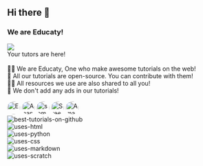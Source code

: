 ## Hi there 👋
### We are Educaty!
![](https://komarev.com/ghpvc/?username=Educaty&color=orange)
<br>
Your tutors are here!<br><Br>
🙋‍♀️ We are Educaty, One who make awesome tutorials on the web!<br>
🌈 All our tutorials are open-source. You can contribute with them!<br>
👩‍💻 All resources we use are also shared to all you!<br>
🍿 We don't add any ads in our tutorials!<br><br>
<img src="https://avatars.githubusercontent.com/u/83082760?v=4?s=100" style="border-radius:50%" alt="E - Coders ( Aasheesh Agarwal )" width="30" height="30">
<img src="https://educational-websites.github.io/me.png" style="border-radius:50%" alt="Anantjit" width="30" height="30">
<img src="https://avatars.githubusercontent.com/u/74598401?v=4?s=100" style="border-radius:50%" alt="somePythonProgrammer" width="30" height="30">
<img src="https://avatars.githubusercontent.com/u/82920449?v=4?s=100" style="border-radius:50%" alt="Sreehari521" width="30" height="30">
<img src="https://avatars.githubusercontent.com/u/91794012?v=4?s=100" style="border-radius:50%" alt="Aman Shetty" width="30" height="30">
<br>
  ![best-tutorials-on-github](https://user-images.githubusercontent.com/83082760/143762950-fc89f2a9-5eb7-4795-a8be-ccda69b3071c.png)<br>
![uses-html](https://user-images.githubusercontent.com/83082760/143762993-fbf028dd-170e-4f6f-a538-688890fbbfd2.png)<br>
![uses-python](https://user-images.githubusercontent.com/83082760/143763012-eb14dbb7-9765-4a91-b0d0-f5b178b6e81d.png)<br>
![uses-css](https://user-images.githubusercontent.com/83082760/143763036-fc1be328-dd4e-4224-8b49-5f4d1aec5fd0.png)<br>
![uses-markdown](https://user-images.githubusercontent.com/83082760/143763054-86ddc884-495a-4f03-9144-a880bbb0fe9c.png)<br>
![uses-scratch](https://user-images.githubusercontent.com/83082760/143763072-b2ce866d-db18-461f-af0f-206a6894de8e.png)<br>
